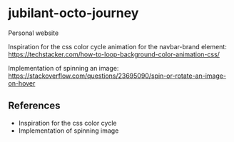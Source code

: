 # jubilant-octo-journey
Personal website

  Inspiration for the css color cycle animation for the navbar-brand element: 
    https://techstacker.com/how-to-loop-background-color-animation-css/

  Implementation of spinning an image: 
    https://stackoverflow.com/questions/23695090/spin-or-rotate-an-image-on-hover

## References
<ul>
  <li>Inspiration for the css color cycle</li>
  <li>Implementation of spinning image</li>
</ul>

